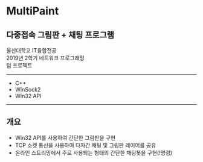 # MultiPaint
다중접속 그림판 + 채팅 프로그램
---
울산대학교 IT융합전공  
2019년 2학기 네트워크 프로그래밍  
텀 프로젝트

---
 - C++
 - WinSock2
 - Win32 API
 
---
## 개요
 - Win32 API를 사용하여 간단한 그림판을 구현
 - TCP 소켓 통신을 사용하여 다자간 채팅 및 그림판 레이어를 공유
 - 온라인 스트리밍에서 주로 사용되는 형태의 간단한 채팅봇을 구현(!명령)
